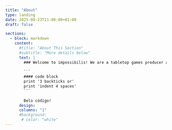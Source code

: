 ```yaml
---
title: "About"
type: landing
date: 2025-08-23T21:00:00+01:00
draft: false

sections:
  - block: markdown
    content:
      #title: "About This Section"
      #subtitle: "More details below"
      text: |
        ### Welcome to impossibilis! We are a tabletop games producer and publisher.
        
        ```
        #### code block
        print '3 backticks or'
        print 'indent 4 spaces'
        ```
        
        Belo código!  
      design:
      columns: "1"
      #background:
       # color: "white"
---
```

